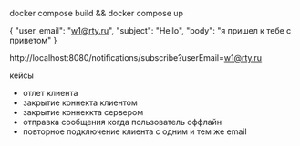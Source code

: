 docker compose build && docker compose up

{
"user_email": "w1@rty.ru",
"subject": "Hello",
"body": "я пришел к тебе с приветом"
}

http://localhost:8080/notifications/subscribe?userEmail=w1@rty.ru

кейсы
- отлет клиента
- закрытие коннекта клиентом
- закрытие коннеккта сервером
- отправка сообщения когда пользователь оффлайн
- повторное подключение клиента с одним и тем же email
